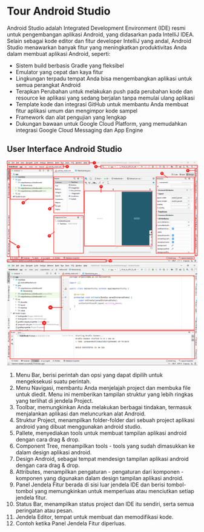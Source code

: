 # Tour Android Studio

Android Studio adalah Integrated Development Environment (IDE) resmi untuk pengembangan aplikasi Android, yang didasarkan pada IntelliJ IDEA. Selain sebagai kode editor dan fitur developer IntelliJ yang andal, Android Studio menawarkan banyak fitur yang meningkatkan produktivitas Anda dalam membuat aplikasi Android, seperti:

<ul>
  <li>Sistem build berbasis Gradle yang fleksibel</li>
  <li>Emulator yang cepat dan kaya fitur</li>
  <li>Lingkungan terpadu tempat Anda bisa mengembangkan aplikasi untuk semua perangkat Android</li>
  <li>Terapkan Perubahan untuk melakukan push pada perubahan kode dan resource ke aplikasi yang sedang berjalan tanpa memulai ulang aplikasi</li>
  <li>Template kode dan integrasi GitHub untuk membantu Anda membuat fitur aplikasi umum dan mengimpor kode sampel</li>
  <li>Framework dan alat pengujian yang lengkap</li>
  <li>Dukungan bawaan untuk Google Cloud Platform, yang memudahkan integrasi Google Cloud Messaging dan App Engine</li>
</ul>

## User Interface Android Studio
![User Interface Android Studio](../images/1-edit.png)
<br>
![User Interface Android Studio](../images/3-edit.png)

<ol>
  <li>Menu Bar, berisi perintah dan opsi yang dapat dipilih untuk mengeksekusi suatu perintah.</li>
  <li>Menu Navigasi, membantu Anda menjelajah project dan membuka file untuk diedit. Menu ini memberikan tampilan struktur yang lebih ringkas yang terlihat di jendela Project.</li>
  <li>Toolbar, memungkinkan Anda melakukan berbagai tindakan, termasuk menjalankan aplikasi dan meluncurkan alat Android.</li>
  <li>Struktur Project, menampilkan folder-folder dari sebuah project aplikasi android yang dibuat menggunakan android studio.</li>
  <li>Pallete, menyediakan tools untuk membuat tampilan aplikasi android dengan cara drag & drop.</li>
  <li>Component Tree, menampilkan tools - tools yang sudah dimasukkan ke dalam design aplikasi android.</li>
  <li>Design Android, sebagai tempat mendesign tampilan aplikasi android dengan cara drag & drop.</li>
  <li>Attributes, menampilkan pengaturan - pengaturan dari komponen - komponen yang digunakan dalam design tampilan aplikasi android.</li>
  <li>Panel Jendela Fitur berada di sisi luar jendela IDE dan berisi tombol-tombol yang memungkinkan untuk memperluas atau menciutkan setiap jendela fitur.</li>
  <li>Status Bar, menampilkan status project dan IDE itu sendiri, serta semua peringatan atau pesan.</li>
  <li>Jendela Editor, tempat untuk membuat dan memodifikasi kode.</li>
  <li>Contoh ketika Panel Jendela Fitur diperluas.</li>
</ol>
